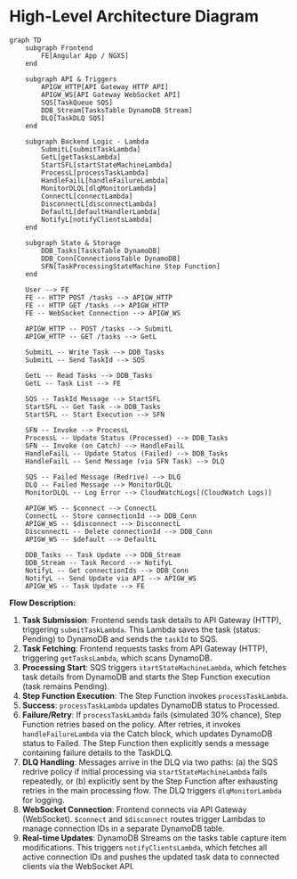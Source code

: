 # High-Level Architecture Diagram

```mermaid
graph TD
    subgraph Frontend
        FE[Angular App / NGXS]
    end

    subgraph API & Triggers
        APIGW_HTTP[API Gateway HTTP API]
        APIGW_WS[API Gateway WebSocket API]
        SQS[TaskQueue SQS]
        DDB_Stream[TasksTable DynamoDB Stream]
        DLQ[TaskDLQ SQS]
    end

    subgraph Backend Logic - Lambda
        SubmitL[submitTaskLambda]
        GetL[getTasksLambda]
        StartSFL[startStateMachineLambda]
        ProcessL[processTaskLambda]
        HandleFailL[handleFailureLambda]
        MonitorDLQL[dlqMonitorLambda]
        ConnectL[connectLambda]
        DisconnectL[disconnectLambda]
        DefaultL[defaultHandlerLambda]
        NotifyL[notifyClientsLambda]
    end

    subgraph State & Storage
        DDB_Tasks[TasksTable DynamoDB]
        DDB_Conn[ConnectionsTable DynamoDB]
        SFN[TaskProcessingStateMachine Step Function]
    end

    User --> FE
    FE -- HTTP POST /tasks --> APIGW_HTTP
    FE -- HTTP GET /tasks --> APIGW_HTTP
    FE -- WebSocket Connection --> APIGW_WS

    APIGW_HTTP -- POST /tasks --> SubmitL
    APIGW_HTTP -- GET /tasks --> GetL

    SubmitL -- Write Task --> DDB_Tasks
    SubmitL -- Send TaskId --> SQS

    GetL -- Read Tasks --> DDB_Tasks
    GetL -- Task List --> FE

    SQS -- TaskId Message --> StartSFL
    StartSFL -- Get Task --> DDB_Tasks
    StartSFL -- Start Execution --> SFN

    SFN -- Invoke --> ProcessL
    ProcessL -- Update Status (Processed) --> DDB_Tasks
    SFN -- Invoke (on Catch) --> HandleFailL
    HandleFailL -- Update Status (Failed) --> DDB_Tasks
    HandleFailL -- Send Message (via SFN Task) --> DLQ

    SQS -- Failed Message (Redrive) --> DLQ
    DLQ -- Failed Message --> MonitorDLQL
    MonitorDLQL -- Log Error --> CloudWatchLogs[(CloudWatch Logs)]

    APIGW_WS -- $connect --> ConnectL
    ConnectL -- Store connectionId --> DDB_Conn
    APIGW_WS -- $disconnect --> DisconnectL
    DisconnectL -- Delete connectionId --> DDB_Conn
    APIGW_WS -- $default --> DefaultL

    DDB_Tasks -- Task Update --> DDB_Stream
    DDB_Stream -- Task Record --> NotifyL
    NotifyL -- Get connectionIds --> DDB_Conn
    NotifyL -- Send Update via API --> APIGW_WS
    APIGW_WS -- Task Update --> FE

```

**Flow Description:**

1.  **Task Submission**: Frontend sends task details to API Gateway (HTTP), triggering `submitTaskLambda`. This Lambda saves the task (status: Pending) to DynamoDB and sends the `taskId` to SQS.
2.  **Task Fetching**: Frontend requests tasks from API Gateway (HTTP), triggering `getTasksLambda`, which scans DynamoDB.
3.  **Processing Start**: SQS triggers `startStateMachineLambda`, which fetches task details from DynamoDB and starts the Step Function execution (task remains Pending).
4.  **Step Function Execution**: The Step Function invokes `processTaskLambda`. 
5.  **Success**: `processTaskLambda` updates DynamoDB status to Processed.
6.  **Failure/Retry**: If `processTaskLambda` fails (simulated 30% chance), Step Function retries based on the policy. After retries, it invokes `handleFailureLambda` via the Catch block, which updates DynamoDB status to Failed. The Step Function then explicitly sends a message containing failure details to the TaskDLQ.
7.  **DLQ Handling**: Messages arrive in the DLQ via two paths: (a) the SQS redrive policy if initial processing via `startStateMachineLambda` fails repeatedly, or (b) explicitly sent by the Step Function after exhausting retries in the main processing flow. The DLQ triggers `dlqMonitorLambda` for logging.
8.  **WebSocket Connection**: Frontend connects via API Gateway (WebSocket). `$connect` and `$disconnect` routes trigger Lambdas to manage connection IDs in a separate DynamoDB table.
9.  **Real-time Updates**: DynamoDB Streams on the tasks table capture item modifications. This triggers `notifyClientsLambda`, which fetches all active connection IDs and pushes the updated task data to connected clients via the WebSocket API. 